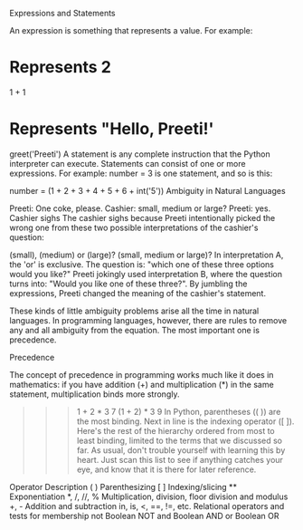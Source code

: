 Expressions and Statements

An expression is something that represents a value. For example:

# Represents 2
1 + 1

# Represents "Hello, Preeti!'
greet('Preeti')
A statement is any complete instruction that the Python interpreter can execute. Statements can consist of one or more expressions. For example: number = 3 is one statement, and so is this:

number = (1 + 2 + 3 +
     4 + 5 + 6 + 
     int('5'))
Ambiguity in Natural Languages

Preeti: One coke, please.
Cashier: small, medium or large?
Preeti: yes.
Cashier sighs
The cashier sighs because Preeti intentionally picked the wrong one from these two possible interpretations of the cashier's question:

(small), (medium) or (large)?
(small, medium or large)?
In interpretation A, the 'or' is exclusive. The question is: "which one of these three options would you like?" Preeti jokingly used interpretation B, where the question turns into: "Would you like one of these three?". By jumbling the expressions, Preeti changed the meaning of the cashier's statement.

These kinds of little ambiguity problems arise all the time in natural languages. In programming languages, however, there are rules to remove any and all ambiguity from the equation. The most important one is precedence.

Precedence

The concept of precedence in programming works much like it does in mathematics: if you have addition (+) and multiplication (*) in the same statement, multiplication binds more strongly.

>>> 1 + 2 * 3
7
>>> (1 + 2) * 3
9
In Python, parentheses (( )) are the most binding. Next in line is the indexing operator ([ ]). Here's the rest of the hierarchy ordered from most to least binding, limited to the terms that we discussed so far. As usual, don't trouble yourself with learning this by heart. Just scan this list to see if anything catches your eye, and know that it is there for later reference.

Operator	Description
( )	Parenthesizing
[ ]	Indexing/slicing
**	Exponentiation
*, /, //, %	Multiplication, division, floor division and modulus
+, -	Addition and subtraction
in, is, <, ==, !=, etc.	Relational operators and tests for membership
not	Boolean NOT
and	Boolean AND
or	Boolean OR